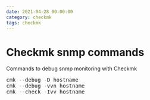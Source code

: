```yaml
--- 
date: 2021-04-28 00:00:00
category: checkmk
tags: checkmk
---
```

# Checkmk snmp commands

Commands to debug snmp monitoring with Checkmk

<pre>
cmk --debug -D hostname
cmk --debug -vvn hostname
cmk --check -Ivv hostname
</pre>
